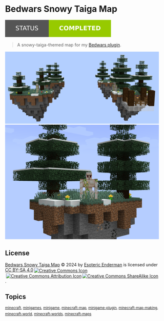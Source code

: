 # Bedwars Snowy Taiga Map

[![Project Status: Completed](./assets/images/badges/status.svg)](./)

> A snowy-taiga-themed map for my [Bedwars plugin](https://github.com/EsotericEnderman/bedwars-plugin).

![Bedwars snowy taiga map](./assets/images/screenshot/map.png)
![Iron golem on snowy taiga island](./assets/images/screenshot/golem.png)

## License

<p xmlns:cc="http://creativecommons.org/ns#" xmlns:dct="http://purl.org/dc/terms/">
  <a property="dct:title" rel="cc:attributionURL" href="https://github.com/EsotericEnderman/bedwars-snowy-taiga-map">Bedwars Snowy Taiga Map</a> &copy; 2024 by <a rel="cc:attributionURL dct:creator" property="cc:attributionName" href="https://enderman.dev">Esoteric Enderman</a> is licensed under <a href="./LICENSE" target="_blank" rel="license noopener noreferrer" style="display: inline-block">CC BY-SA 4.0</a><a href="https://creativecommons.org/"><img style="height: 22px !important; margin-left: 3px; vertical-align: middle" src="./assets/images/icons/cc/cc.svg" alt="Creative Commons Icon" /><a href="https://creativecommons.org/licenses/by-sa/4.0/deed.en"><img style="height: 22px !important; margin-left: 3px; vertical-align: middle" src="./assets/images/icons/cc/by.svg" alt="Creative Commons Attribution Icon" /></a><a href="https://creativecommons.org/licenses/by-sa/4.0/deed.en"><img style="height: 22px !important; margin-left: 3px; vertical-align: middle" src="./assets/images/icons/cc/sa.svg" alt="Creative Commons ShareAlike Icon" /></a>.
</p>

## Topics

<sup>[minecraft](https://github.com/topics/minecraft), [minigames](https://github.com/topics/minigames), [minigame](https://github.com/topics/minigame), [minecraft-map](https://github.com/topics/minecraft-map), [minigame-plugin](https://github.com/topics/minigame-plugin), [minecraft-map-making](https://github.com/topics/minecraft-map-making), [minecraft-world](https://github.com/topics/minecraft-world), [minecraft-worlds](https://github.com/topics/minecraft-worlds), [minecraft-maps](https://github.com/topics/minecraft-maps)</sup>
